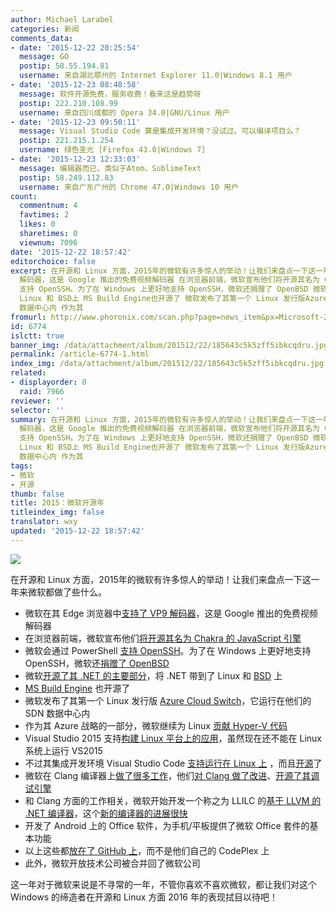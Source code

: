 ```yaml
---
author: Michael Larabel
categories: 新闻
comments_data:
- date: '2015-12-22 20:25:54'
  message: GO
  postip: 58.55.194.81
  username: 来自湖北鄂州的 Internet Explorer 11.0|Windows 8.1 用户
- date: '2015-12-23 08:48:58'
  message: 软件开源免费，服务收费！看来这是趋势呀
  postip: 222.210.108.99
  username: 来自四川成都的 Opera 34.0|GNU/Linux 用户
- date: '2015-12-23 09:50:11'
  message: Visual Studio Code 算是集成开发环境？没试过。可以编译项目么？
  postip: 221.215.1.254
  username: 绿色圣光 [Firefox 43.0|Windows 7]
- date: '2015-12-23 12:33:03'
  message: 编辑器而已，类似于Atom，SublimeText
  postip: 58.249.112.83
  username: 来自广东广州的 Chrome 47.0|Windows 10 用户
count:
  commentnum: 4
  favtimes: 2
  likes: 0
  sharetimes: 0
  viewnum: 7096
date: '2015-12-22 18:57:42'
editorchoice: false
excerpt: 在开源和 Linux 方面，2015年的微软有许多惊人的举动！让我们来盘点一下这一年来微软都做了些什么。  微软在其 Edge 浏览器中支持了 VP9
  解码器，这是 Google 推出的免费视频解码器 在浏览器前端，微软宣布他们将开源其名为 Chakra 的 JavaScript 引擎 微软会通过 PowerShell
  支持 OpenSSH。为了在 Windows 上更好地支持 OpenSSH，微软还捐赠了 OpenBSD 微软开源了其 .NET 的主要部分，将 .NET 带到了
  Linux 和 BSD上 MS Build Engine也开源了 微软发布了其第一个 Linux 发行版Azure Cloud Switch，它运行在他们的 SDN
  数据中心内 作为其
fromurl: http://www.phoronix.com/scan.php?page=news_item&px=Microsoft-2015-What-A-Year
id: 6774
islctt: true
banner_img: /data/attachment/album/201512/22/185643c5k5zff5ibkcqdru.jpg
permalink: /article-6774-1.html
index_img: /data/attachment/album/201512/22/185643c5k5zff5ibkcqdru.jpg.thumb.jpg
related:
- displayorder: 0
  raid: 7966
reviewer: ''
selector: ''
summary: 在开源和 Linux 方面，2015年的微软有许多惊人的举动！让我们来盘点一下这一年来微软都做了些什么。  微软在其 Edge 浏览器中支持了 VP9
  解码器，这是 Google 推出的免费视频解码器 在浏览器前端，微软宣布他们将开源其名为 Chakra 的 JavaScript 引擎 微软会通过 PowerShell
  支持 OpenSSH。为了在 Windows 上更好地支持 OpenSSH，微软还捐赠了 OpenBSD 微软开源了其 .NET 的主要部分，将 .NET 带到了
  Linux 和 BSD上 MS Build Engine也开源了 微软发布了其第一个 Linux 发行版Azure Cloud Switch，它运行在他们的 SDN
  数据中心内 作为其
tags:
- 微软
- 开源
thumb: false
title: 2015：微软开源年
titleindex_img: false
translator: wxy
updated: '2015-12-22 18:57:42'
---
```


![](/data/attachment/album/201512/22/185643c5k5zff5ibkcqdru.jpg)


在开源和 Linux 方面，2015年的微软有许多惊人的举动！让我们来盘点一下这一年来微软都做了些什么。


* 微软在其 Edge 浏览器中[支持了 VP9 解码器](http://www.phoronix.com/scan.php?page=news_item&px=Microsoft-VP9-Edge-Win)，这是 Google 推出的免费视频解码器
* 在浏览器前端，微软宣布他们[将开源其名为 Chakra 的 JavaScript 引擎](/article-6698-1.html)
* 微软会通过 PowerShell [支持 OpenSSH](/article-6432-1.html)。为了在 Windows 上更好地支持 OpenSSH，微软还[捐赠了 OpenBSD](/article-5786-1.html)
* 微软[开源了其 .NET 的主要部分](/article-4821-1.html)，将 .NET 带到了 Linux 和 [BSD](/article-5416-1.html) 上
* [MS Build Engine](/article-5091-1.html) 也开源了
* 微软发布了其第一个 Linux 发行版 [Azure Cloud Switch](/article-6269-1.html)，它运行在他们的 SDN 数据中心内
* 作为其 Azure 战略的一部分，微软继续为 Linux [贡献 Hyper-V 代码](/article-5230-1.html)
* Visual Studio 2015 支持[构建 Linux 平台上的应用](http://www.phoronix.com/scan.php?page=news_item&px=Visual-Studio-2015-Launches)，虽然现在还不能在 Linux 系统上运行 VS2015
* 不过其集成开发环境 Visual Studio Code [支持运行在 Linux 上](/article-5376-1.html) ，而且[开源](/article-6604-1.html)了
* 微软在 Clang 编译器上[做了很多工作](http://www.phoronix.com/scan.php?page=news_item&px=Microsoft-Clang-Continues)，他们[对 Clang 做了改进](http://www.phoronix.com/scan.php?page=news_item&px=Microsoft-Visual-Clang-Windows)、[开源了其调试引擎](http://www.phoronix.com/scan.php?page=news_item&px=Microsoft-Open-GDB-LLDB)
* 和 Clang 方面的工作相关，微软开始开发一个称之为 LLILC 的[基于 LLVM 的 .NET 编译器](http://www.phoronix.com/scan.php?page=news_item&px=Microsoft-LLVM-dotNET-LLILC)，这个[新的编译器的进展很快](http://www.phoronix.com/scan.php?page=news_item&px=LLILC-6-Month-Update)
* 开发了 Android 上的 Office 软件，为手机/平板提供了微软 Office 套件的基本功能
* 以上这些都[放在了 GitHub 上](http://www.phoronix.com/scan.php?page=news_item&px=Microsoft-CodePlex-To-GitHub)，而不是他们自己的 CodePlex 上
* 此外，微软开放技术公司被合并回了微软公司


这一年对于微软来说是不寻常的一年，不管你喜欢不喜欢微软，都让我们对这个 Windows 的缔造者在开源和 Linux 方面 2016 年的表现拭目以待吧！